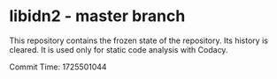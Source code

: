 # libidn2 - master branch

This repository contains the frozen state of the repository.
Its history is cleared. It is used only for static code
analysis with Codacy.

Commit Time: 1725501044